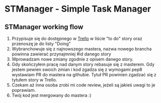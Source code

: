 # STManager - Simple Task Manager

## STManager working flow

1. Przypisuje się do dostępnego w [Trello](https://trello.com/b/pCtpbisz/stmanager) w liście "to do" story oraz przenoszę je do listy "Doing"
2. Wybranchowuje się z najnowszego mastera, nazwa nowego brancha powinna zawierać przynajmniej #id danego story
3. Wprowadzam nowe zmiany zgodnie z opisem danego story.
4. Gdy skończyłem pracę nad danym story rebasuje się z masterem. Gdy jestem pewien swoich zmian i kod zgadza się z wymogami pep8 wystawiam PR do mastera na githubie. Tytuł PR powinien zgadzać się z tytułem story w Trello.
5. Czekam aż inna osoba zrobi mi code review, jeżeli są jakieś uwagi to je poprawiam.
6. Twój kod jest mergowany do mastera :)
